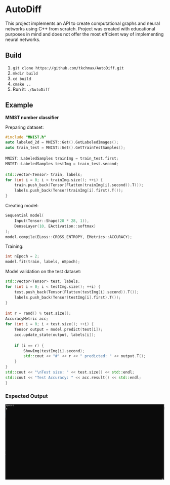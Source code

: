 # AutoDiff
This project implements an API to create computational graphs and neural networks using C++ from scratch. 
Project was created with educational purposes in mind and does not offer the most efficient way of implementing neural networks.

## Build
1. `git clone https://github.com/tkchmax/AutoDiff.git`
2. `mkdir build`
3. `cd build`
4. `cmake ..`
5. Run it: `./AutoDiff`

## Example
**MNIST number classifier**

Preparing dataset:
```cpp
#include "MNIST.h"
auto labeled_2d = MNIST::Get().GetLabeledImages();
auto train_test = MNIST::Get().GetTrainTestSamples();

MNIST::LabeledSamples trainImg = train_test.first;
MNIST::LabeledSamples testImg = train_test.second;

std::vector<Tensor> train, labels;
for (int i = 0; i < trainImg.size(); ++i) {
    train.push_back(Tensor(Flatten(trainImg[i].second)).T());
    labels.push_back(Tensor(trainImg[i].first).T());
}
```
Creating model:
```cpp
Sequential model(
    Input(Tensor::Shape(28 * 28, 1)),
    DenseLayer(10, EActivation::softmax)
);
model.compile(ELoss::CROSS_ENTROPY, EMetrics::ACCURACY);
```
Training:
```cpp
int nEpoch = 2;
model.fit(train, labels, nEpoch);
```

Model validation on the test dataset:
```cpp
std::vector<Tensor> test, labels;
for (int i = 0; i < testImg.size(); ++i) {
    test.push_back(Tensor(Flatten(testImg[i].second)).T());
    labels.push_back(Tensor(testImg[i].first).T());
}

int r = rand() % test.size();
AccuracyMetric acc;
for (int i = 0; i < test.size(); ++i) {
    Tensor output = model.predict(test[i]);
    acc.update_state(output, labels[i]);

    if (i == r) {
        ShowImg(testImg[i].second);
        std::cout << "#" << r << " predicted: " << output.T();
    }
}
std::cout << "\nTest size: " << test.size() << std::endl;
std::cout << "Test Accuracy: " << acc.result() << std::endl;
}
```

### Expected Output

![alt text](./images/output.gif)